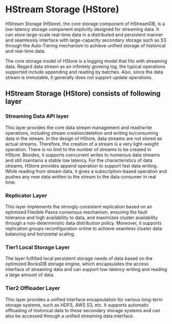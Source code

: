 # HStream Storage (HStore)

HStream Storage (HStore), the core storage component of HStreamDB, is a low-latency
storage component explicitly designed for streaming data.
It can store large-scale real-time data in a distributed and persistent manner
and seamlessly interface with large-capacity secondary storage such as S3 through
the Auto-Tiering mechanism to achieve unified storage of historical and real-time data.

The core storage model of HStore is a logging model that fits with streaming data.
Regard data stream as an infinitely growing log, the typical operations supported
include appending and reading by batches.
Also, since the data stream is immutable, it generally does not support update operations.

## HStream Storage (HStore) consists of following layer

### Streaming Data API layer

This layer provides the core data stream management and read/write operations,
including stream creation/deletion and writing to/consuming data in the stream.
In the design of HStore, data streams are not stored as actual streams.
Therefore, the creation of a stream is a very light-weight operation.
There is no limit to the number of streams to be created in HStore.
Besides, it supports concurrent writes to numerous data streams and still maintains a stable low latency.
For the characteristics of data streams, HStore provides append operation to support fast data writing.
While reading from stream data, it gives a subscription-based operation
and pushes any new data written to the stream to the data consumer in real time.

### Replicator Layer

This layer implements the strongly consistent replication based on an optimized
Flexible Paxos consensus mechanism,
ensuring the fault tolerance and high availability to data,
and maximizes cluster availability through a non-deterministic data distribution policy.
Moreover, it supports replication groups reconfiguration online to achieve seamless
cluster data balancing and horizontal scaling.

### Tier1 Local Storage Layer

The layer fulfilled local persistent storage needs of data based on the optimized RocksDB storage engine,
which encapsulates the access interface of streaming data
and can support low-latency writing and reading a large amount of data.

### Tier2 Offloader Layer

This layer provides a unified interface encapsulation for various long-term storage systems,
such as HDFS, AWS S3, etc.
It supports automatic offloading of historical data to these secondary storage systems
and can also be accessed through a unified streaming data interface.
